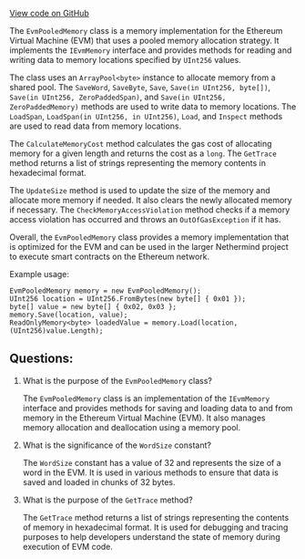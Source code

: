 [View code on GitHub](https://github.com/nethermindeth/nethermind/Nethermind.Evm/EvmPooledMemory.cs)

The `EvmPooledMemory` class is a memory implementation for the Ethereum Virtual Machine (EVM) that uses a pooled memory allocation strategy. It implements the `IEvmMemory` interface and provides methods for reading and writing data to memory locations specified by `UInt256` values. 

The class uses an `ArrayPool<byte>` instance to allocate memory from a shared pool. The `SaveWord`, `SaveByte`, `Save`, `Save(in UInt256, byte[])`, `Save(in UInt256, ZeroPaddedSpan)`, and `Save(in UInt256, ZeroPaddedMemory)` methods are used to write data to memory locations. The `LoadSpan`, `LoadSpan(in UInt256, in UInt256)`, `Load`, and `Inspect` methods are used to read data from memory locations. 

The `CalculateMemoryCost` method calculates the gas cost of allocating memory for a given length and returns the cost as a `long`. The `GetTrace` method returns a list of strings representing the memory contents in hexadecimal format. 

The `UpdateSize` method is used to update the size of the memory and allocate more memory if needed. It also clears the newly allocated memory if necessary. The `CheckMemoryAccessViolation` method checks if a memory access violation has occurred and throws an `OutOfGasException` if it has. 

Overall, the `EvmPooledMemory` class provides a memory implementation that is optimized for the EVM and can be used in the larger Nethermind project to execute smart contracts on the Ethereum network. 

Example usage:

```
EvmPooledMemory memory = new EvmPooledMemory();
UInt256 location = UInt256.FromBytes(new byte[] { 0x01 });
byte[] value = new byte[] { 0x02, 0x03 };
memory.Save(location, value);
ReadOnlyMemory<byte> loadedValue = memory.Load(location, (UInt256)value.Length);
```
## Questions: 
 1. What is the purpose of the `EvmPooledMemory` class?
    
    The `EvmPooledMemory` class is an implementation of the `IEvmMemory` interface and provides methods for saving and loading data to and from memory in the Ethereum Virtual Machine (EVM). It also manages memory allocation and deallocation using a memory pool.

2. What is the significance of the `WordSize` constant?
    
    The `WordSize` constant has a value of 32 and represents the size of a word in the EVM. It is used in various methods to ensure that data is saved and loaded in chunks of 32 bytes.

3. What is the purpose of the `GetTrace` method?
    
    The `GetTrace` method returns a list of strings representing the contents of memory in hexadecimal format. It is used for debugging and tracing purposes to help developers understand the state of memory during execution of EVM code.
